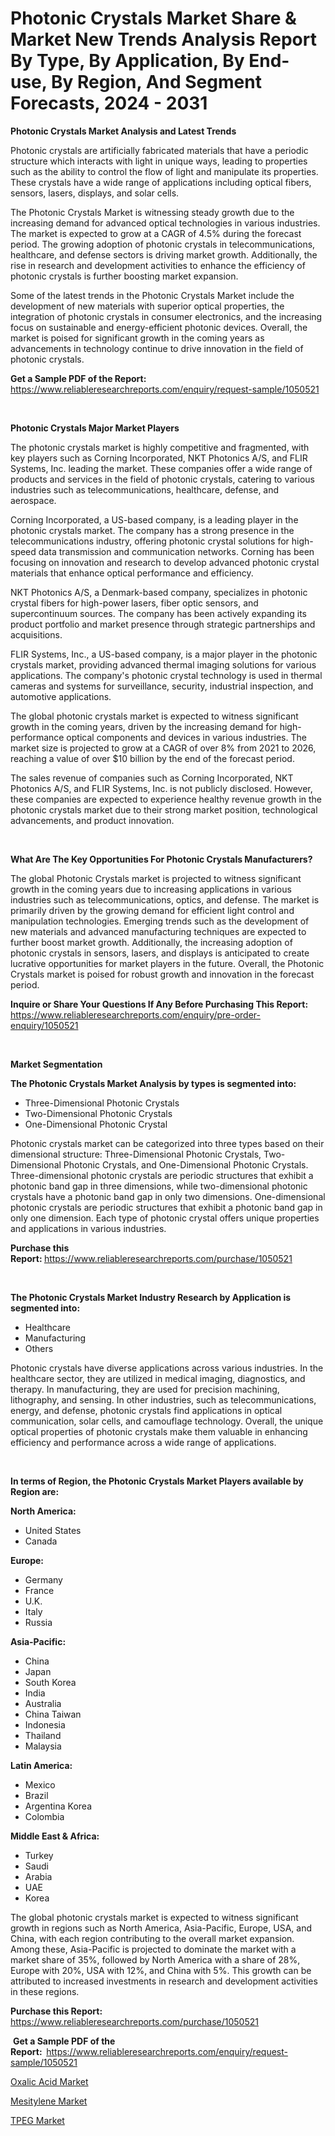 <p><h1>Photonic Crystals Market Share & Market New Trends Analysis Report By Type, By Application, By End-use, By Region, And Segment Forecasts, 2024 - 2031</h1></p><p><strong>Photonic Crystals Market Analysis and Latest Trends</strong></p>
<p><p>Photonic crystals are artificially fabricated materials that have a periodic structure which interacts with light in unique ways, leading to properties such as the ability to control the flow of light and manipulate its properties. These crystals have a wide range of applications including optical fibers, sensors, lasers, displays, and solar cells.</p><p>The Photonic Crystals Market is witnessing steady growth due to the increasing demand for advanced optical technologies in various industries. The market is expected to grow at a CAGR of 4.5% during the forecast period. The growing adoption of photonic crystals in telecommunications, healthcare, and defense sectors is driving market growth. Additionally, the rise in research and development activities to enhance the efficiency of photonic crystals is further boosting market expansion.</p><p>Some of the latest trends in the Photonic Crystals Market include the development of new materials with superior optical properties, the integration of photonic crystals in consumer electronics, and the increasing focus on sustainable and energy-efficient photonic devices. Overall, the market is poised for significant growth in the coming years as advancements in technology continue to drive innovation in the field of photonic crystals.</p></p>
<p><strong>Get a Sample PDF of the Report:&nbsp;</strong> <a href="https://www.reliableresearchreports.com/enquiry/request-sample/1050521">https://www.reliableresearchreports.com/enquiry/request-sample/1050521</a></p>
<p>&nbsp;</p>
<p><strong>Photonic Crystals Major Market Players</strong></p>
<p><p>The photonic crystals market is highly competitive and fragmented, with key players such as Corning Incorporated, NKT Photonics A/S, and FLIR Systems, Inc. leading the market. These companies offer a wide range of products and services in the field of photonic crystals, catering to various industries such as telecommunications, healthcare, defense, and aerospace.</p><p>Corning Incorporated, a US-based company, is a leading player in the photonic crystals market. The company has a strong presence in the telecommunications industry, offering photonic crystal solutions for high-speed data transmission and communication networks. Corning has been focusing on innovation and research to develop advanced photonic crystal materials that enhance optical performance and efficiency.</p><p>NKT Photonics A/S, a Denmark-based company, specializes in photonic crystal fibers for high-power lasers, fiber optic sensors, and supercontinuum sources. The company has been actively expanding its product portfolio and market presence through strategic partnerships and acquisitions.</p><p>FLIR Systems, Inc., a US-based company, is a major player in the photonic crystals market, providing advanced thermal imaging solutions for various applications. The company's photonic crystal technology is used in thermal cameras and systems for surveillance, security, industrial inspection, and automotive applications.</p><p>The global photonic crystals market is expected to witness significant growth in the coming years, driven by the increasing demand for high-performance optical components and devices in various industries. The market size is projected to grow at a CAGR of over 8% from 2021 to 2026, reaching a value of over $10 billion by the end of the forecast period.</p><p>The sales revenue of companies such as Corning Incorporated, NKT Photonics A/S, and FLIR Systems, Inc. is not publicly disclosed. However, these companies are expected to experience healthy revenue growth in the photonic crystals market due to their strong market position, technological advancements, and product innovation.</p></p>
<p>&nbsp;</p>
<p><strong>What Are The Key Opportunities For Photonic Crystals Manufacturers?</strong></p>
<p><p>The global Photonic Crystals market is projected to witness significant growth in the coming years due to increasing applications in various industries such as telecommunications, optics, and defense. The market is primarily driven by the growing demand for efficient light control and manipulation technologies. Emerging trends such as the development of new materials and advanced manufacturing techniques are expected to further boost market growth. Additionally, the increasing adoption of photonic crystals in sensors, lasers, and displays is anticipated to create lucrative opportunities for market players in the future. Overall, the Photonic Crystals market is poised for robust growth and innovation in the forecast period.</p></p>
<p><strong>Inquire or Share Your Questions If Any Before Purchasing This Report:</strong> <a href="https://www.reliableresearchreports.com/enquiry/pre-order-enquiry/1050521">https://www.reliableresearchreports.com/enquiry/pre-order-enquiry/1050521</a></p>
<p>&nbsp;</p>
<p><strong>Market Segmentation</strong></p>
<p><strong>The Photonic Crystals Market Analysis by types is segmented into:</strong></p>
<p><ul><li>Three-Dimensional Photonic Crystals</li><li>Two-Dimensional Photonic Crystals</li><li>One-Dimensional Photonic Crystal</li></ul></p>
<p><p>Photonic crystals market can be categorized into three types based on their dimensional structure: Three-Dimensional Photonic Crystals, Two-Dimensional Photonic Crystals, and One-Dimensional Photonic Crystals. Three-dimensional photonic crystals are periodic structures that exhibit a photonic band gap in three dimensions, while two-dimensional photonic crystals have a photonic band gap in only two dimensions. One-dimensional photonic crystals are periodic structures that exhibit a photonic band gap in only one dimension. Each type of photonic crystal offers unique properties and applications in various industries.</p></p>
<p><strong>Purchase this Report:&nbsp;</strong><a href="https://www.reliableresearchreports.com/purchase/1050521">https://www.reliableresearchreports.com/purchase/1050521</a></p>
<p>&nbsp;</p>
<p><strong>The Photonic Crystals Market Industry Research by Application is segmented into:</strong></p>
<p><ul><li>Healthcare</li><li>Manufacturing</li><li>Others</li></ul></p>
<p><p>Photonic crystals have diverse applications across various industries. In the healthcare sector, they are utilized in medical imaging, diagnostics, and therapy. In manufacturing, they are used for precision machining, lithography, and sensing. In other industries, such as telecommunications, energy, and defense, photonic crystals find applications in optical communication, solar cells, and camouflage technology. Overall, the unique optical properties of photonic crystals make them valuable in enhancing efficiency and performance across a wide range of applications.</p></p>
<p>&nbsp;</p>
<p><strong>In terms of Region, the Photonic Crystals Market Players available by Region are:</strong></p>
<p>
    <p> <strong> North America: </strong>
        <ul>
            <li>United States</li>
            <li>Canada</li>
        </ul>
        </p> 
    <p> <strong> Europe: </strong>
        <ul>
            <li>Germany</li>
            <li>France</li>
            <li>U.K.</li>
            <li>Italy</li>
            <li>Russia</li>
        </ul>
        </p> 
    <p> <strong> Asia-Pacific: </strong>
        <ul>
            <li>China</li>
            <li>Japan</li>
            <li>South Korea</li>
            <li>India</li>
            <li>Australia</li>
            <li>China Taiwan</li>
            <li>Indonesia</li>
            <li>Thailand</li>
            <li>Malaysia</li>
        </ul>
        </p> 
    <p> <strong> Latin America: </strong>
        <ul>
            <li>Mexico</li>
            <li>Brazil</li>
            <li>Argentina Korea</li>
            <li>Colombia</li>
        </ul>
        </p> 
    <p> <strong> Middle East & Africa: </strong>
        <ul>
            <li>Turkey</li>
            <li>Saudi</li>
            <li>Arabia</li>
            <li>UAE</li>
            <li>Korea</li>
        </ul>
    </p>
    </p>
<p><p>The global photonic crystals market is expected to witness significant growth in regions such as North America, Asia-Pacific, Europe, USA, and China, with each region contributing to the overall market expansion. Among these, Asia-Pacific is projected to dominate the market with a market share of 35%, followed by North America with a share of 28%, Europe with 20%, USA with 12%, and China with 5%. This growth can be attributed to increased investments in research and development activities in these regions.</p></p>
<p><strong>Purchase this Report: </strong><a href="https://www.reliableresearchreports.com/purchase/1050521">https://www.reliableresearchreports.com/purchase/1050521</a></p>
<p>&nbsp;<strong>Get a Sample PDF of the Report:&nbsp;&nbsp;</strong><a href="https://www.reliableresearchreports.com/enquiry/request-sample/1050521">https://www.reliableresearchreports.com/enquiry/request-sample/1050521</a></p>
<p><strong></strong></p>
<p><p><a href="https://thundering-castanet-c65.notion.site/Oxalic-Acid-Market-A-Comprehensive-Report-of-its-Market-Share-Growth-Trends-2024-2031-96e66a9439a9443d81cabb5ab1a50c71">Oxalic Acid Market</a></p><p><a href="https://bubble-tree-ea4.notion.site/Mesitylene-Market-Centers-on-Aspects-such-as-Market-Growth-Market-Share-Market-Opportunity-and-Pr-db737a38bef8443aa2eac1fbdeaa6e8c">Mesitylene Market</a></p><p><a href="https://thundering-castanet-c65.notion.site/TPEG-Market-Size-and-Examines-its-Market-Scope-with-a-Primary-Focus-on-Growth-Opportunities-and-F-d3b97e0d67b54538b3a3fd2d8d07ef09">TPEG Market</a></p></p>